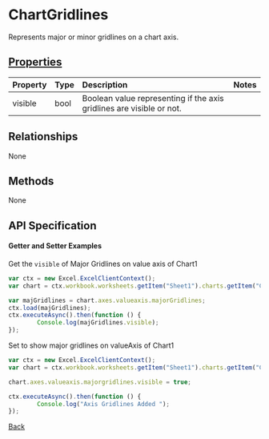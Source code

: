 # ChartGridlines

Represents major or minor gridlines on a chart axis.

## [Properties](#getter-and-setter-examples)
| Property       | Type    |Description|Notes |
|:---------------|:--------|:----------|:-----|
|visible|bool|Boolean value representing if the axis gridlines are visible or not.||

## Relationships
None

## Methods
None


## API Specification

#### Getter and Setter Examples

Get the `visible` of Major Gridlines on value axis of Chart1
```js
var ctx = new Excel.ExcelClientContext();
var chart = ctx.workbook.worksheets.getItem("Sheet1").charts.getItem("Chart1");	

var majGridlines = chart.axes.valueaxis.majorGridlines;
ctx.load(majGridlines);
ctx.executeAsync().then(function () {
		Console.log(majGridlines.visible);
});
```

Set to show major gridlines on valueAxis of Chart1

```js
var ctx = new Excel.ExcelClientContext();
var chart = ctx.workbook.worksheets.getItem("Sheet1").charts.getItem("Chart1");	

chart.axes.valueaxis.majorgridlines.visible = true;

ctx.executeAsync().then(function () {
		Console.log("Axis Gridlines Added ");
});
```
[Back](#properties)
